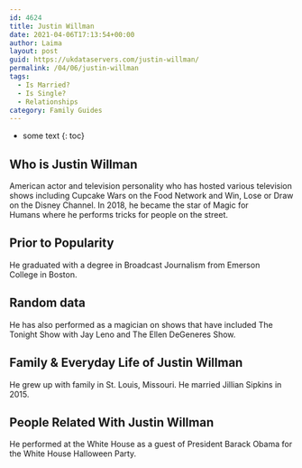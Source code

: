 ```yaml
---
id: 4624
title: Justin Willman
date: 2021-04-06T17:13:54+00:00
author: Laima
layout: post
guid: https://ukdataservers.com/justin-willman/
permalink: /04/06/justin-willman
tags:
  - Is Married?
  - Is Single?
  - Relationships
category: Family Guides
---
```


* some text
{: toc}


## Who is Justin Willman
                  
                  
                  
American actor and television personality who has hosted various television shows including Cupcake Wars on the Food Network and Win, Lose or Draw on the Disney Channel. In 2018, he became the star of Magic for Humans where he performs tricks for people on the street.
                  
              
            
              
            
                
                
                
## Prior to Popularity
                  
                  
                  
He graduated with a degree in Broadcast Journalism from Emerson College in Boston.
                  
              
            
              
            
                
                
                
## Random data
                  
                  
                  
He has also performed as a magician on shows that have included The Tonight Show with Jay Leno and The Ellen DeGeneres Show.
                  
              
            
              
            
                
                
                
## Family & Everyday Life of Justin Willman
                  
                  
                  
He grew up with family in St. Louis, Missouri. He married Jillian Sipkins in 2015.
                  
              
            
              
            
                
                
                
## People Related With Justin Willman
                  
                  
                  
He performed at the White House as a guest of President Barack Obama for the White House Halloween Party.
                  
              
            
              
            
                
              
            
              
              
            
            
              
            
          
          
          